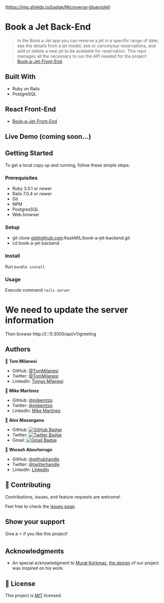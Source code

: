 (https://img.shields.io/badge/Microverse-blueviolet)

# Book a Jet Back-End

> In the Book a Jet app you can reserve a jet in a specific range of date, see the details from a jet model, see or cancelyour reservations, and add or delete a new jet to be available for reservation. This repo manages all the necessary to run the API needed for the project [Book-a-Jet-Front-End](https://github.com/KaskMIL/book-a-jet-front-end).

## Built With

- Ruby on Rails
- PostgreSQL

## React Front-End
- [Book-a-Jet-Front-End](https://github.com/KaskMIL/book-a-jet-front-end)

## Live Demo (coming soon...)

## Getting Started

To get a local copy up and running, follow these simple steps:

### Prerequisites

- Ruby 3.0.1 or newer
- Rails 7.0.4 or newer
- Git
- NPM
- PostgresSQL
- Web browser

### Setup

- git clone git@github.com:KaskMIL/book-a-jet-backend.git
- cd book-a-jet-backend

### Install

Run `bundle install`

### Usage

Execute command `rails server`

# We need to update the server information 

Then browse http://[::1]:3000/api/v1/greeting

## Authors

👤 **Tom Milanesi**

- GitHub: [@TomMilanesi](https://github.com/KaskMIL)
- Twitter: [@TomMilanesi](https://twitter.com/TomasMilanesi)
- LinkedIn: [Tomas Milanesi](https://www.linkedin.com/in/tomas-milanesi-3427bb185/)

👤 **Mike Martínez**

- GitHub: [@mikemtzp](https://github.com/mikemtzp)
- Twitter: [@mikemtzp](https://twitter.com/mikemtzp)
- LinkedIn: [Mike Martínez](https://www.linkedin.com/in/mike-mart%C3%ADnez/)

👤 **Alex Masangana**

- GitHub: [![GitHub Badge](https://img.shields.io/badge/-Alexander-white?logo=GitHub&logoColor=181717&style=plastic)](https://github.com/masangana)
- Twitter: [![Twitter Badge](https://img.shields.io/badge/-Alexander-white?logo=Twitter&logoColor=1DA1F2&style=plastic)](https://twitter.com/alexmasangana)
- Gmail: [![Gmail Badge](https://img.shields.io/badge/-@Alexander-white?logo=Gmail&logoColor=EA4335&style=plastic)](mailto:alexmasangana@gmail.com)

👤 **Worash Abocherugn**

- GitHub: [@githubhandle](https://github.com/worashf)
- Twitter: [@twitterhandle](https://twitter.com/WorashAboche)
- LinkedIn: [LinkedIn](https://www.linkedin.com/in/worash-abocherugn-a02219154/)


## 🤝 Contributing

Contributions, issues, and feature requests are welcome!

Feel free to check the [issues page](https://github.com/KaskMIL/book-a-jet-backend/issues).

## Show your support

Give a ⭐️ if you like this project!

## Acknowledgments

- An special acknowledgment to [Murat Korkmaz](https://www.behance.net/muratk), [the design](https://www.behance.net/gallery/26425031/Vespa-Responsive-Redesign) of our project was inspired on his work.

## 📝 License

This project is [MIT](https://github.com/KaskMIL/book-a-jet-backend/blob/dev/MIT.md) licensed.

